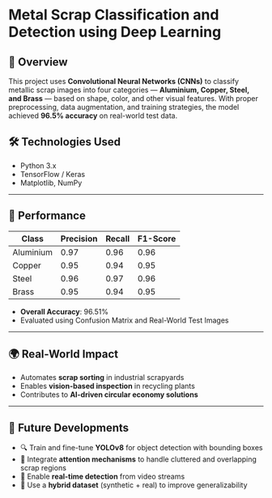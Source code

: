 #  Metal Scrap Classification and Detection using Deep Learning

## 📌 Overview

This project uses **Convolutional Neural Networks (CNNs)** to classify metallic scrap images into four categories — **Aluminium, Copper, Steel, and Brass** — based on shape, color, and other visual features. With proper preprocessing, data augmentation, and training strategies, the model achieved **96.5% accuracy** on real-world test data.

## 🛠️ Technologies Used

- Python 3.x
- TensorFlow / Keras
- Matplotlib, NumPy
---

## 🧪 Performance

| Class      | Precision | Recall | F1-Score |
|------------|-----------|--------|----------|
| Aluminium  | 0.97      | 0.96   | 0.96     |
| Copper     | 0.95      | 0.94   | 0.95     |
| Steel      | 0.96      | 0.97   | 0.96     |
| Brass      | 0.95      | 0.94   | 0.95     |

- **Overall Accuracy**: 96.51%
- Evaluated using Confusion Matrix and Real-World Test Images

---

## 🌍 Real-World Impact

- Automates **scrap sorting** in industrial scrapyards
- Enables **vision-based inspection** in recycling plants
- Contributes to **AI-driven circular economy solutions**

---

## 🚀 Future Developments

- 🔍 Train and fine-tune **YOLOv8** for object detection with bounding boxes
- 🧠 Integrate **attention mechanisms** to handle cluttered and overlapping scrap regions
- 🎥 Enable **real-time detection** from video streams
- 🧪 Use a **hybrid dataset** (synthetic + real) to improve generalizability


